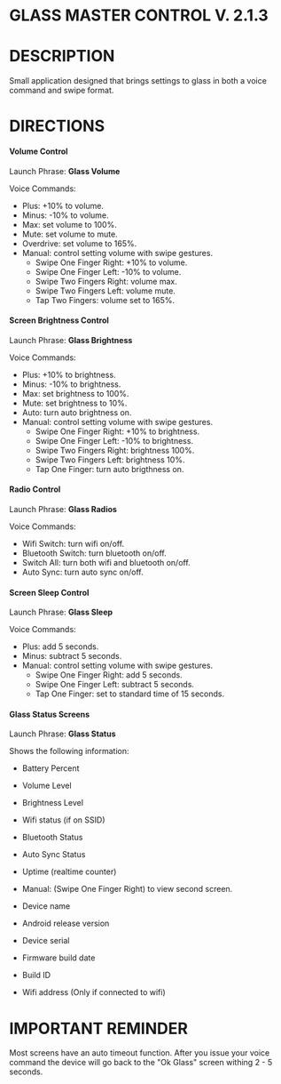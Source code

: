 GLASS MASTER CONTROL  V. 2.1.3
=============

DESCRIPTION
=============
Small application designed that brings settings to glass in both a voice command and swipe format.

DIRECTIONS
=============

#### Volume Control

Launch Phrase: <b>Glass Volume</b>

Voice Commands:
* Plus: +10% to volume.
* Minus: -10% to volume.
* Max: set volume to 100%.
* Mute: set volume to mute.
* Overdrive: set volume to 165%.
* Manual: control setting volume with swipe gestures.
	* Swipe One Finger Right: +10% to volume.
	* Swipe One Finger Left: -10% to volume.
	* Swipe Two Fingers Right: volume max.
	* Swipe Two Fingers Left: volume mute.
	* Tap Two Fingers: volume set to 165%.


#### Screen Brightness Control

Launch Phrase: <b>Glass Brightness</b>

Voice Commands:
* Plus: +10% to brightness.
* Minus: -10% to brightness.
* Max: set brightness to 100%.
* Mute: set brightness to 10%.
* Auto: turn auto brightness on.
* Manual: control setting volume with swipe gestures.
	* Swipe One Finger Right: +10% to brightness.
	* Swipe One Finger Left: -10% to brightness.
	* Swipe Two Fingers Right: brightness 100%.
	* Swipe Two Fingers Left: brightness 10%.
	* Tap One Finger: turn auto brigthness on.

#### Radio Control

Launch Phrase: <b>Glass Radios</b>

Voice Commands:
* Wifi Switch: turn wifi on/off.
* Bluetooth Switch: turn bluetooth on/off.
* Switch All: turn both wifi and bluetooth on/off.
* Auto Sync: turn auto sync on/off.

#### Screen Sleep Control

Launch Phrase: <b>Glass Sleep</b>

Voice Commands:
* Plus: add 5 seconds.
* Minus: subtract 5 seconds.
* Manual: control setting volume with swipe gestures.
	* Swipe One Finger Right: add 5 seconds.
	* Swipe One Finger Left: subtract 5 seconds.
	* Tap One Finger: set to standard time of 15 seconds.


#### Glass Status Screens

Launch Phrase: <b>Glass Status</b>

Shows the following information:
* Battery Percent
* Volume Level
* Brightness Level
* Wifi status (if on SSID)
* Bluetooth Status
* Auto Sync Status
* Uptime (realtime counter)

* Manual: (Swipe One Finger Right) to view second screen.
* Device name
* Android release version
* Device serial 
* Firmware build date
* Build ID
* Wifi address (Only if connected to wifi)


IMPORTANT REMINDER
=============

Most screens have an auto timeout function.  After you issue your voice command the device will go back to the "Ok Glass" screen withing 2 - 5 seconds.
